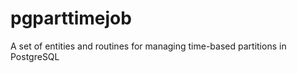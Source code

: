 pgparttimejob
=============

A set of entities and routines for managing time-based partitions in PostgreSQL
